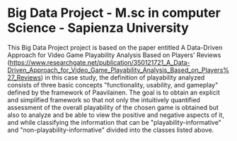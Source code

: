 # Big Data Project - M.sc in computer Science - Sapienza University

This Big Data Project project is based on the paper entitled A Data-Driven Approach for Video Game Playability Analysis Based on Players' Reviews (https://www.researchgate.net/publication/350121721_A_Data-Driven_Approach_for_Video_Game_Playability_Analysis_Based_on_Players%27_Reviews) in this case study, the definition of playability analyzed consists of three basic concepts "functionality, usability, and gameplay" defined by the framework of Paavilainen.
The goal is to obtain an explicit and simplified framework so that not only the intuitively quantified assessment of the overall playability of the chosen game is obtained but also to analyze and be able to view the positive and negative aspects of it, and while classifying the information that can be "playability-informative" and "non-playability-informative" divided into the classes listed above.

